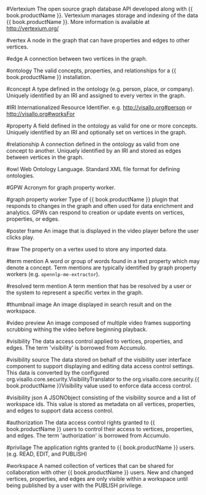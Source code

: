 #Vertexium
The open source graph database API developed along with {{ book.productName }}. Vertexium manages storage and
indexing of the data {{ book.productName }}. More information is available at <a target="_new" href="http://vertexium.org/">http://vertexium.org/</a>

#vertex
A node in the graph that can have properties and edges to other vertices.

#edge
A connection between two vertices in the graph.

#ontology
The valid concepts, properties, and relationships for a {{ book.productName }} installation.

#concept
A type defined in the ontology (e.g. person, place, or company). Uniquely identified by an IRI and
assigned to every vertex in the graph.

#IRI
Internationalized Resource Identifier. e.g. http://visallo.org#person or http://visallo.org#worksFor

#property
A field defined in the ontology as valid for one or more concepts. Uniquely identified by an IRI
and optionally set on vertices in the graph.

#relationship
A connection defined in the ontology as valid from one concept to another. Uniquely identified by
an IRI and stored as edges between vertices in the graph.

#owl
Web Ontology Language. Standard XML file format for defining ontologies.

#GPW
Acronym for graph property worker.

#graph property worker
Type of {{ book.productName }} plugin that responds to changes in the graph and often used for data enrichment and
analytics. GPWs can respond to creation or update events on vertices, properties, or edges.

#poster frame
An image that is displayed in the video player before the user clicks play.

#raw
The property on a vertex used to store any imported data.

#term mention
A word or group of words found in a text property which may denote a concept. Term mentions are
typically identified by graph property workers (e.g. `opennlp-me-extractor`).

#resolved term mention
A term mention that has be resolved by a user or the system to represent a specific vertex
in the graph.

#thumbnail image
An image displayed in search result and on the workspace.

#video preview
An image composed of multiple video frames supporting scrubbing withing the video before beginning playback.

#visibility
The data access control applied to vertices, properties, and edges. The term 'visibility' is borrowed from Accumulo.

#visibility source
The data stored on behalf of the visibility user interface component to support displaying and editing
data access control settings. This data is converted by the configured
org.visallo.core.security.VisibilityTranslator to the org.visallo.core.security.{{ book.productName }}Visibility
value used to enforce data access control.

#visibility json
A JSONObject consisting of the visibility source and a list of workspace ids. This value is stored
as metadata on all vertices, properties, and edges to support data access control.

#authorization
The data access control rights granted to {{ book.productName }} users to control their access to vertices,
properties, and edges. The term 'authorization' is borrowed from Accumulo.

#privilage
The application rights granted to {{ book.productName }} users. (e.g. READ, EDIT, and PUBLISH)

#workspace
A named collection of vertices that can be shared for collaboration with
other {{ book.productName }} users. New and changed vertices, properties, and edges
are only visible within a workspace until being published by a user with
the PUBLISH privilege.
